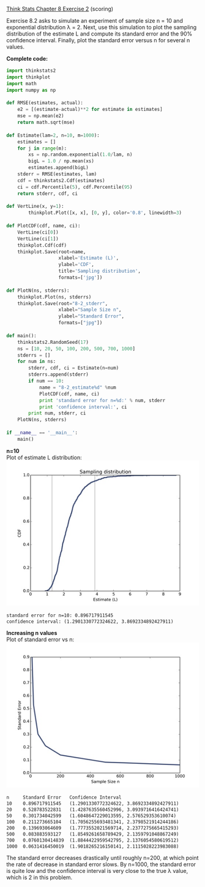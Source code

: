 [Think Stats Chapter 8 Exercise 2](http://greenteapress.com/thinkstats2/html/thinkstats2009.html#toc77) (scoring)

Exercise 8.2 asks to simulate an experiment of sample size n = 10 and exponential distribution λ = 2. Next, use this simulation to plot the sampling distribution of the estimate L and compute its standard error and the 90% confidence interval. Finally, plot the standard error versus n for several n values.

**Complete code:**
```python
import thinkstats2
import thinkplot
import math
import numpy as np

def RMSE(estimates, actual):
    e2 = [(estimate-actual)**2 for estimate in estimates]
    mse = np.mean(e2)
    return math.sqrt(mse)

def Estimate(lam=2, n=10, m=1000):
    estimates = []
    for j in range(m):
        xs = np.random.exponential(1.0/lam, n)
        bigL = 1.0 / np.mean(xs)
        estimates.append(bigL)
    stderr = RMSE(estimates, lam)
    cdf = thinkstats2.Cdf(estimates)
    ci = cdf.Percentile(5), cdf.Percentile(95)
    return stderr, cdf, ci

def VertLine(x, y=1):
        thinkplot.Plot([x, x], [0, y], color='0.8', linewidth=3)
        
def PlotCDF(cdf, name, ci):
    VertLine(ci[0])
    VertLine(ci[1])
    thinkplot.Cdf(cdf)
    thinkplot.Save(root=name,
                   xlabel='Estimate (L)',
                   ylabel='CDF',
                   title='Sampling distribution',
                   formats=['jpg'])

def PlotN(ns, stderrs):
    thinkplot.Plot(ns, stderrs)
    thinkplot.Save(root="8-2_stderr",
                   xlabel="Sample Size n",
                   ylabel="Standard Error",
                   formats=["jpg"])
                                      
def main():
    thinkstats2.RandomSeed(17)
    ns = [10, 20, 50, 100, 200, 500, 700, 1000]
    stderrs = []
    for num in ns:
        stderr, cdf, ci = Estimate(n=num)
        stderrs.append(stderr)
        if num == 10:
            name = "8-2_estimate%d" %num
            PlotCDF(cdf, name, ci)
            print 'standard error for n=%d:' % num, stderr
            print 'confidence interval:', ci
        print num, stderr, ci
    PlotN(ns, stderrs)

if __name__ == '__main__':
    main()
```
**n=10**  
Plot of estimate L distribution:
![alt text](https://github.com/trishaandrews/dsp/blob/master/statistics/img/8-2_estimate10_small.jpg "Estimate L distribution for n=10")
```
standard error for n=10: 0.896717911545
confidence interval: (1.2901330772324622, 3.8692334892427911)
```
**Increasing n values**  
Plot of standard error vs n:  
![alt text](https://github.com/trishaandrews/dsp/blob/master/statistics/img/8-2_stderr_small.jpg "Standard Error vs n")
```
n     Standard Error   Confidence Interval  
10    0.896717911545   (1.2901330772324622, 3.8692334892427911)  
20    0.528783522831   (1.4287635560452996, 3.0939716416424741)  
50    0.301734042599   (1.6048647229013595, 2.576529353610074)  
100   0.211273665104   (1.7056255693481341, 2.3798521914244186)  
200   0.139693064609   (1.7773552021569714, 2.2377275665415293)  
500   0.083883593127   (1.8549261658789429, 2.1359791048867249)  
700   0.0760130414839  (1.8844422959542795, 2.1376054580619512)  
1000  0.0631416450019  (1.9018265216150141, 2.1115028223983088)  
```
The standard error decreases drastically until roughly n=200, at which point the rate of decrease in standard error slows. By n=1000, the standard error is quite low and the confidence interval is very close to the true λ value, which is 2 in this problem.


